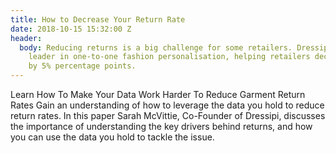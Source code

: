 ```yaml
---
title: How to Decrease Your Return Rate
date: 2018-10-15 15:32:00 Z
header:
  body: Reducing returns is a big challenge for some retailers. Dressipi is the global
    leader in one-to-one fashion personalisation, helping retailers decrease returns
    by 5% percentage points.
---
```


Learn How To Make Your Data Work Harder To Reduce Garment Return Rates
Gain an understanding of how to leverage the data you hold to reduce return rates.
In this paper Sarah McVittie, Co-Founder of Dressipi, discusses the importance of understanding the key drivers behind returns, and how you can use the data you hold to tackle the issue.